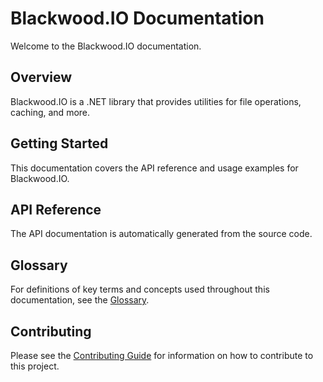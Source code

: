 # Blackwood.IO Documentation

Welcome to the Blackwood.IO documentation.

## Overview

Blackwood.IO is a .NET library that provides utilities for file operations, caching, and more.

## Getting Started

This documentation covers the API reference and usage examples for Blackwood.IO.

## API Reference

The API documentation is automatically generated from the source code.

## Glossary

For definitions of key terms and concepts used throughout this documentation, see the [Glossary](glossary.md).

## Contributing

Please see the [Contributing Guide](contributing/CONTRIBUTING.md) for information on how to contribute to this project.
